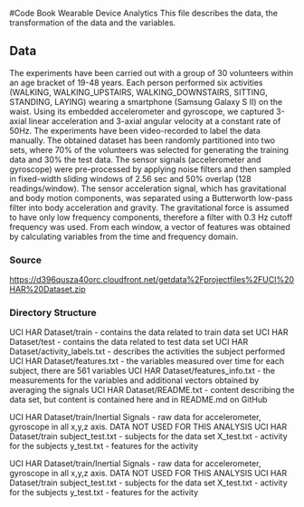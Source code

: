 #Code Book Wearable Device Analytics
This file describes the data, the transformation of the data and the variables.

## Data
The experiments have been carried out with a group of 30 volunteers within an age bracket of 19-48 years. Each person performed six activities (WALKING, WALKING_UPSTAIRS, WALKING_DOWNSTAIRS, SITTING, STANDING, LAYING) wearing a smartphone (Samsung Galaxy S II) on the waist. Using its embedded accelerometer and gyroscope, we captured 3-axial linear acceleration and 3-axial angular velocity at a constant rate of 50Hz. The experiments have been video-recorded to label the data manually. The obtained dataset has been randomly partitioned into two sets, where 70% of the volunteers was selected for generating the training data and 30% the test data.
The sensor signals (accelerometer and gyroscope) were pre-processed by applying noise filters and then sampled in fixed-width sliding windows of 2.56 sec and 50% overlap (128 readings/window). The sensor acceleration signal, which has gravitational and body motion components, was separated using a Butterworth low-pass filter into body acceleration and gravity. The gravitational force is assumed to have only low frequency components, therefore a filter with 0.3 Hz cutoff frequency was used. From each window, a vector of features was obtained by calculating variables from the time and frequency domain.
### Source
https://d396qusza40orc.cloudfront.net/getdata%2Fprojectfiles%2FUCI%20HAR%20Dataset.zip
### Directory Structure
UCI HAR Dataset/train - contains the data related to train data set
UCI HAR Dataset/test - contains the data related to test data set
UCI HAR Dataset/activity_labels.txt - describes the activities the subject performed
UCI HAR Dataset/features.txt - the variables measured over time for each subject, there are 561 variables
UCI HAR Dataset/features_info.txt - the measurements for the variables and additional vectors obtained by averaging the signals
UCI HAR Dataset/README.txt - content describing the data set, but content is contained here and in README.md on GitHub

UCI HAR Dataset/train/Inertial Signals - raw data for accelerometer, gyroscope in all x,y,z axis. DATA NOT USED FOR THIS ANALYSIS
UCI HAR Dataset/train
subject_test.txt - subjects for the data set
X_test.txt - activity for the subjects
y_test.txt - features for the activity

UCI HAR Dataset/train/Inertial Signals - raw data for accelerometer, gyroscope in all x,y,z axis. DATA NOT USED FOR THIS ANALYSIS
UCI HAR Dataset/train
subject_test.txt - subjects for the data set
X_test.txt - activity for the subjects
y_test.txt - features for the activity
